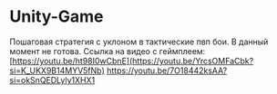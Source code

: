 # Unity-Game
Пошаговая стратегия с уклоном в тактические пвп бои. В данный момент не готова. 
Ссылка на видео с геймплеем:
[https://youtu.be/ht98I0wCbnE](https://youtu.be/YrcsOMFaCbk?si=K_UKX9B14MYV5fNb)
https://youtu.be/7O18442ksAA?si=okSnQEDLyly1XHX1
